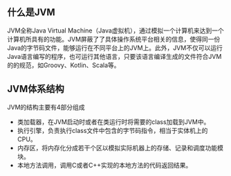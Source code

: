 ## 什么是JVM
JVM全称Java Virtual Machine（Java虚拟机），通过模拟一个计算机来达到一个计算机所具有的功能。JVM屏蔽了了具体操作系统平台相关的信息，使得同一份Java的字节码文件，能够运行在不同平台上的JVM上。此外，JVM不仅可以运行Java语言编写的程序，也可运行其他语言，只要该语言编译生成的文件符合JVM的的规范，如Groovy、Kotlin、Scala等。

## JVM体系结构
JVM的结构主要有4部分组成
* 类加载器，在JVM启动时或者在类运行时将需要的class加载到JVM中。
* 执行引擎，负责执行class文件中包含的字节码指令，相当于实体机上的CPU。
* 内存区，将内存化分成若干个区以模拟实际机器上的存储、记录和调度功能模块。
* 本地方法调用，调用C或者C++实现的本地方法的代码返回结果。
